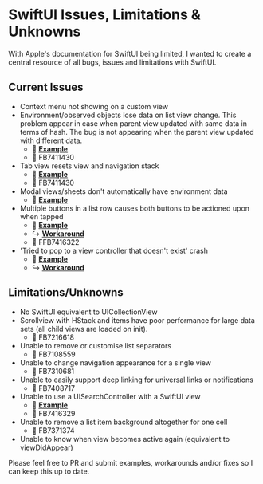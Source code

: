 # SwiftUI Issues, Limitations & Unknowns
With Apple's documentation for SwiftUI being limited, I wanted to create a central resource of all bugs, issues and limitations with SwiftUI.

## Current Issues
- Context menu not showing on a custom view
- Environment/observed objects lose data on list view change. This problem appear in case when parent view updated with same data in terms of hash. The bug is not appearing when the parent view updated with different data.
  - 🔨 **[Example](https://github.com/mecid/swiftui-bug)**
  - 📝 FB7411430
- Tab view resets view and navigation stack
  - 🔨 **[Example](https://github.com/pedrommcarrasco/swiftui-tabviewResetsViewsAndNavigationStack)**
  - 📝 FB7411430
- Modal views/sheets don't automatically have environment data
  - 🔨 **[Example](https://forums.developer.apple.com/thread/117651)**
- Multiple buttons in a list row causes both buttons to be actioned upon when tapped
  - 🔨 **[Example](https://stackoverflow.com/questions/56561064/swiftui-multiple-buttons-in-a-list-row)**
  - ↪️ **[Workaround](https://stackoverflow.com/a/56561423/11651357)**
  - 📝 FFB7416322
- 'Tried to pop to a view controller that doesn't exist' crash 
  - 🔨 **[Example](https://stackoverflow.com/q/58404725/11651357)**
  - ↪️ **[Workaround](https://stackoverflow.com/a/58466670/11651357)**

## Limitations/Unknowns
- No SwiftUI equivalent to UICollectionView
- Scrollview with HStack and items have poor performance for large data sets (all child views are loaded on init).
  - 📝 FB7216618
- Unable to remove or customise list separators
  - 📝 FB7108559
- Unable to change navigation appearance for a single view
  - 📝 FB7310681
- Unable to easily support deep linking for universal links or notifications
  - 📝 FB7408717
- Unable to use a UISearchController with a SwiftUI view
  - 🔨 **[Example](https://stackoverflow.com/questions/58511758/swiftui-uisearchcontroller-searchresultscontroller-navigation-stack-issue)**
  - 📝 FB7416329
- Unable to remove a list item background altogether for one cell
  - 📝 FB7371374
- Unable to know when view becomes active again (equivalent to viewDidAppear)

Please feel free to PR and submit examples, workarounds and/or fixes so I can keep this up to date.
